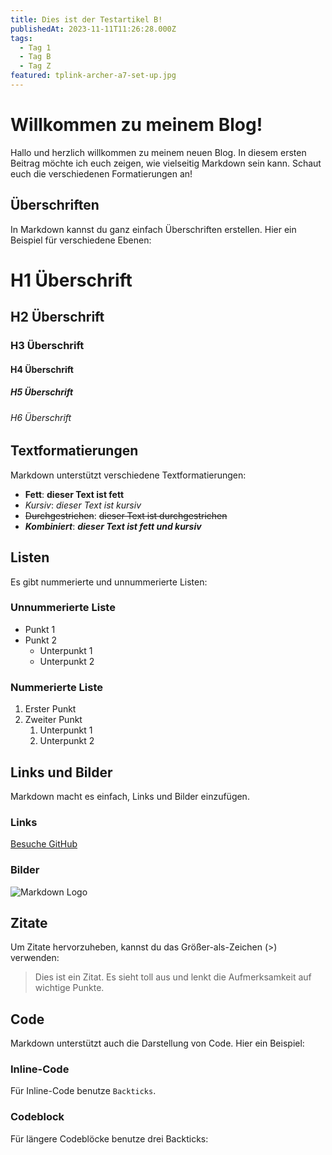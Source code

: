 ```yaml
---
title: Dies ist der Testartikel B!
publishedAt: 2023-11-11T11:26:28.000Z
tags:
  - Tag 1
  - Tag B
  - Tag Z
featured: tplink-archer-a7-set-up.jpg
---
```


# Willkommen zu meinem Blog!

Hallo und herzlich willkommen zu meinem neuen Blog. In diesem ersten Beitrag möchte ich euch zeigen, wie vielseitig Markdown sein kann. Schaut euch die verschiedenen Formatierungen an!

## Überschriften

In Markdown kannst du ganz einfach Überschriften erstellen. Hier ein Beispiel für verschiedene Ebenen:

# H1 Überschrift
## H2 Überschrift
### H3 Überschrift
#### H4 Überschrift
##### H5 Überschrift
###### H6 Überschrift

## Textformatierungen

Markdown unterstützt verschiedene Textformatierungen:

- **Fett**: **dieser Text ist fett**
- *Kursiv*: *dieser Text ist kursiv*
- ~~Durchgestrichen~~: ~~dieser Text ist durchgestrichen~~
- **_Kombiniert_**: **_dieser Text ist fett und kursiv_**

## Listen

Es gibt nummerierte und unnummerierte Listen:

### Unnummerierte Liste

- Punkt 1
- Punkt 2
  - Unterpunkt 1
  - Unterpunkt 2

### Nummerierte Liste

1. Erster Punkt
2. Zweiter Punkt
   1. Unterpunkt 1
   2. Unterpunkt 2

## Links und Bilder

Markdown macht es einfach, Links und Bilder einzufügen.

### Links

[Besuche GitHub](https://github.com)

### Bilder

![Markdown Logo](https://markdown-here.com/img/icon256.png)

## Zitate

Um Zitate hervorzuheben, kannst du das Größer-als-Zeichen (>) verwenden:

> Dies ist ein Zitat. Es sieht toll aus und lenkt die Aufmerksamkeit auf wichtige Punkte.

## Code

Markdown unterstützt auch die Darstellung von Code. Hier ein Beispiel:

### Inline-Code

Für Inline-Code benutze `Backticks`.

### Codeblock

Für längere Codeblöcke benutze drei Backticks:

